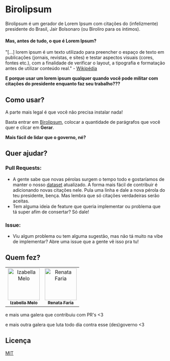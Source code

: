 # Birolipsum

Birolipsum é um gerador de Lorem Ipsum com citações do (infelizmente) presidente do Brasil, Jair Bolsonaro (ou Biroliro para os íntimos).

#### Mas, antes de tudo, o que é Lorem Ipsum?
"[...] lorem ipsum é um texto utilizado para preencher o espaço de texto em publicações (jornais, revistas, e sites) e testar aspectos visuais (cores, fontes etc.), com a finalidade de verificar o layout, a tipografia e formatação antes de utilizar conteúdo real." - [Wikipédia](https://pt.wikipedia.org/wiki/Lorem_ipsum)

**E porque usar um lorem ipsum qualquer quando você pode militar com citações do presidente enquanto faz seu trabalho???**

## Como usar?
A parte mais legal é que você não precisa instalar nada!

Basta entrar em [Birolipsum](https://izmcm.github.io/birolipsum/), colocar a quantidade de parágrafos que você quer e clicar em **Gerar**.

**Mais fácil de lidar que o governo, né?**

## Quer ajudar?
### Pull Requests:
* A gente sabe que novas pérolas surgem o tempo todo e gostaríamos de manter o nosso [dataset](dataset.txt) atualizado. A forma mais fácil de contribuir é adicionando novas citações nele. Pula uma linha e dale a nova pérola do teu presidente, bença. Mas lembra que só citações verdadeiras serão aceitas.
* Tem alguma ideia de feature que queria implementar ou problema que tá super afim de consertar? Só dale! 

### Issue:
* Viu algum problema ou tem alguma sugestão, mas não tá muito na vibe de implementar? Abre uma issue que a gente vê isso pra tu!

## Quem fez?
<table>
  <tr>
    <td align="center"><a href="https://github.com/izmcm"><img src="https://avatars2.githubusercontent.com/u/27749679?s=460&v=4" width="100px;" alt="Izabella Melo"/><br/><sub><b>Izabella Melo</b></sub></a></td>
    <td align="center"><a href="https://github.com/xReee"><img src="https://avatars0.githubusercontent.com/u/18575717?s=400&v=4" width="100px;" alt="Renata Faria"/><br/><sub><b>Renata Faria</b></sub></a></td>
  </tr>
</table>

e mais uma galera que contribuiu com PR's <3

e mais outra galera que luta todo dia contra esse (des)governo <3

## Licença
[MIT](https://choosealicense.com/licenses/mit/)
